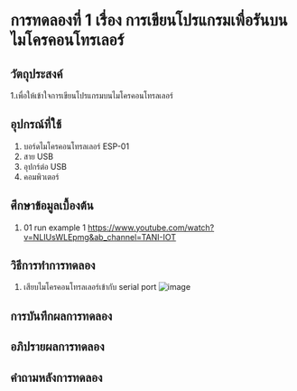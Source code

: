# การทดลองที่ 1 เรื่อง การเขียนโปรแกรมเพื่อรันบนไมโครคอนโทรเลอร์ 

## วัตถุประสงค์
1.เพื่อให้เข้าใจการเขียนโปรแกรมบนไมโครคอนโทรลเลอร์

## อุปกรณ์ที่ใช้
 1. บอร์ดไมโครคอนโทรลเลอร์ ESP-01
 2. สาย USB
 3. อุปกร์ต่อ USB
 4. คอมพิวเตอร์

## ศึกษาข้อมูลเบื้องต้น
1. 01 run example 1 https://www.youtube.com/watch?v=NLIUsWLEpmg&ab_channel=TANI-IOT

## วิธีการทำการทดลอง
1. เสียบไมโครคอนโทรลเลอร์เข้ากับ serial port
![image](https://user-images.githubusercontent.com/80879728/112182393-d3d16880-8c2f-11eb-84e7-47d7d29f53b1.png)



## การบันทึกผลการทดลอง

## อภิปรายผลการทดลอง

## คำถามหลังการทดลอง
